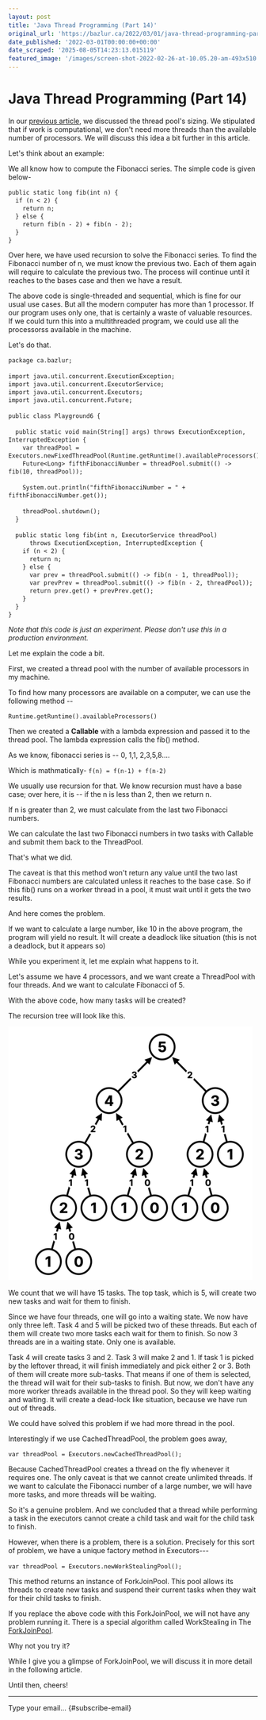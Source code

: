 ```yaml
---
layout: post
title: 'Java Thread Programming (Part 14)'
original_url: 'https://bazlur.ca/2022/03/01/java-thread-programming-part-14/'
date_published: '2022-03-01T00:00:00+00:00'
date_scraped: '2025-08-05T14:23:13.015119'
featured_image: '/images/screen-shot-2022-02-26-at-10.05.20-am-493x510.png'
---
```


Java Thread Programming (Part 14)
=================================

In our [previous article](https://foojay.io/today/java-thread-programming-part-13/), we discussed the thread pool's sizing. We stipulated that if work is computational, we don't need more threads than the available number of processors. We will discuss this idea a bit further in this article.

Let's think about an example:

We all know how to compute the Fibonacci series. The simple code is given below-

```
public static long fib(int n) {
  if (n < 2) {
    return n;
  } else {
    return fib(n - 2) + fib(n - 2);
  }
}
```

Over here, we have used recursion to solve the Fibonacci series. To find the Fibonacci number of n, we must know the previous two. Each of them again will require to calculate the previous two. The process will continue until it reaches to the bases case and then we have a result.

The above code is single-threaded and sequential, which is fine for our usual use cases. But all the modern computer has more than 1 processor. If our program uses only one, that is certainly a waste of valuable resources. If we could turn this into a multithreaded program, we could use all the processorss available in the machine.

Let's do that.

```
package ca.bazlur;

import java.util.concurrent.ExecutionException;
import java.util.concurrent.ExecutorService;
import java.util.concurrent.Executors;
import java.util.concurrent.Future;

public class Playground6 {

  public static void main(String[] args) throws ExecutionException, InterruptedException {
    var threadPool = Executors.newFixedThreadPool(Runtime.getRuntime().availableProcessors());
    Future<Long> fifthFibonacciNumber = threadPool.submit(() -> fib(10, threadPool));

    System.out.println("fifthFibonacciNumber = " + fifthFibonacciNumber.get());

    threadPool.shutdown();
  }

  public static long fib(int n, ExecutorService threadPool)
      throws ExecutionException, InterruptedException {
    if (n < 2) {
      return n;
    } else {
      var prev = threadPool.submit(() -> fib(n - 1, threadPool));
      var prevPrev = threadPool.submit(() -> fib(n - 2, threadPool));
      return prev.get() + prevPrev.get();
    }
  }
}
```

*Note that this code is just an experiment. Please don't use this in a production environment.*

Let me explain the code a bit.

First, we created a thread pool with the number of available processors in my machine.

To find how many processors are available on a computer, we can use the following method --

```
Runtime.getRuntime().availableProcessors()
```

Then we created a **Callable** with a lambda expression and passed it to the thread pool. The lambda expression calls the fib() method.

As we know, fibonacci series is -- 0, 1,1, 2,3,5,8....

Which is mathmatically- `f(n) = f(n-1) + f(n-2)`

We usually use recursion for that. We know recursion must have a base case; over here, it is -- if the n is less than 2, then we return n.

If n is greater than 2, we must calculate from the last two Fibonacci numbers.

We can calculate the last two Fibonacci numbers in two tasks with Callable and submit them back to the ThreadPool.

That's what we did.

The caveat is that this method won't return any value until the two last Fibonacci numbers are calculated unless it reaches to the base case. So if this fib() runs on a worker thread in a pool, it must wait until it gets the two results.

And here comes the problem.

If we want to calculate a large number, like 10 in the above program, the program will yield no result. It will create a deadlock like situation (this is not a deadlock, but it appears so)

While you experiment it, let me explain what happens to it.

Let's assume we have 4 processors, and we want create a ThreadPool with four threads. And we want to calculate Fibonacci of 5.

With the above code, how many tasks will be created?

The recursion tree will look like this.

<img src="/images/screen-shot-2022-02-26-at-10.05.20-am-493x510.png" alt="" />

We count that we will have 15 tasks. The top task, which is 5, will create two new tasks and wait for them to finish.

Since we have four threads, one will go into a waiting state. We now have only three left. Task 4 and 5 will be picked two of these threads. But each of them will create two more tasks each wait for them to finish. So now 3 threads are in a waiting state. Only one is available.

Task 4 will create tasks 3 and 2. Task 3 will make 2 and 1. If task 1 is picked by the leftover thread, it will finish immediately and pick either 2 or 3. Both of them will create more sub-tasks. That means if one of them is selected, the thread will wait for their sub-tasks to finish. But now, we don't have any more worker threads available in the thread pool. So they will keep waiting and waiting. It will create a dead-lock like situation, because we have run out of threads.

We could have solved this problem if we had more thread in the pool.

Interestingly if we use CachedThreadPool, the problem goes away,

    var threadPool = Executors.newCachedThreadPool();

Because CachedThreadPool creates a thread on the fly whenever it requires one. The only caveat is that we cannot create unlimited threads. If we want to calculate the Fibonacci number of a large number, we will have more tasks, and more threads will be waiting.

So it's a genuine problem. And we concluded that a thread while performing a task in the executors cannot create a child task and wait for the child task to finish.

However, when there is a problem, there is a solution. Precisely for this sort of problem, we have a unique factory method in Executors---

`var threadPool = Executors.newWorkStealingPool();`

This method returns an instance of ForkJoinPool. This pool allows its threads to create new tasks and suspend their current tasks when they wait for their child tasks to finish.

If you replace the above code with this ForkJoinPool, we will not have any problem running it. There is a special algorithm called WorkStealing in The [ForkJoinPool](https://docs.oracle.com/en/java/javase/17/docs/api/java.base/java/util/concurrent/ForkJoinPool.html).

Why not you try it?

While I give you a glimpse of ForkJoinPool, we will discuss it in more detail in the following article.

Until then, cheers!  

*** ** * ** ***

Type your email... {#subscribe-email}
